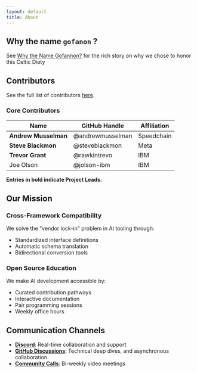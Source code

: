 ```yaml
---  
layout: default  
title: About
---  
```

## Why the name `gofanon` ?

See [Why the Name Gofannon?](/about/the_name_gofannon/) for the rich story on why we chose to honor this Celtic Diety

## Contributors
 
See the full list of contributors [here](https://github.com/The-AI-Alliance/gofannon/graphs/contributors).

### Core Contributors  

| Name                 | GitHub Handle       | Affiliation    |
|----------------------|---------------------|----------------|
| **Andrew Musselman** | @andrewmusselman    | Speedchain     |
| **Steve Blackmon**   | @steveblackmon      | Meta           |
| **Trevor Grant**     | @rawkintrevo        | IBM            |
| Joe Olson            | @jolson-ibm         | IBM            |

**Entries in bold indicate Project Leads.**

## Our Mission

### Cross-Framework Compatibility
We solve the "vendor lock-in" problem in AI tooling through:
- Standardized interface definitions
- Automatic schema translation
- Bidirectional conversion tools

### Open Source Education
We make AI development accessible by:
- Curated contribution pathways
- Interactive documentation
- Pair programming sessions
- Weekly office hours

## Communication Channels
- **[Discord](https://discord.gg/cMFUaGBP)**: Real-time collaboration and support
- **[GitHub Discussions](https://github.com/The-AI-Alliance/agents-wg/discussions/)**: Technical deep dives, and asynchronous collaboration.
- **[Community Calls](https://calendar.app.google/c4eKW4zrNiXaue926)**: Bi-weekly video meetings  
